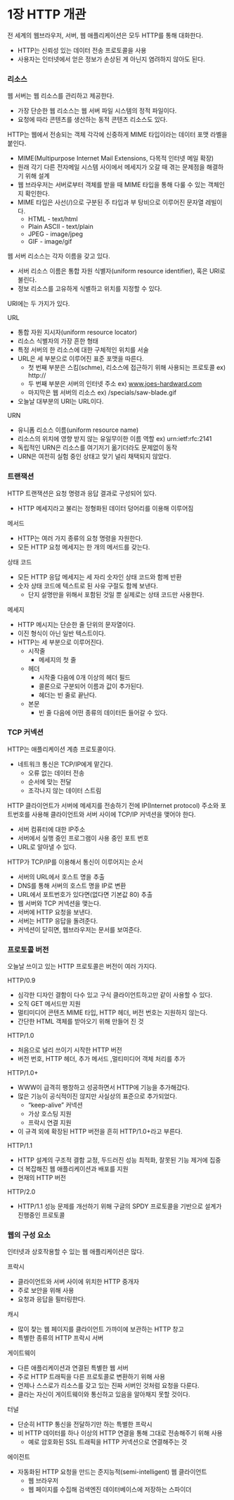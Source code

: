 # 1장 HTTP 개관

전 세계의 웹브라우저, 서버, 웹 애플리케이션은 모두 HTTP를 통해 대화한다.
* HTTP는 신뢰성 있는 데이터 전송 프로토콜을 사용
* 사용자는 인터넷에서 얻은 정보가 손상된 게 아닌지 염려하지 않아도 된다.

### 리소스
웹 서버는 웹 리소스를 관리하고 제공한다.
* 가장 단순한 웹 리소스는 웹 서버 파일 시스템의 정적 파일이다.
* 요청에 따라 콘텐츠를 생산하는 동적 콘텐츠 리소스도 있다.

HTTP는 웹에서 전송되는 객체 각각에 신중하게 MIME 타입이라는 데이터 포맷 라벨을 붙인다.
* MIME(Multipurpose Internet Mail Extensions, 다목적 인터넷 메일 확장)
* 원래 각기 다른 전자메일 시스템 사이에서 메세지가 오갈 때 겪는 문제점을 해결하기 위해 설계
* 웹 브라우저는 서버로부터 객체를 받을 때 MIME 타입을 통해 다룰 수 있는 객체인지 확인한다.
* MIME 타입은 사선(/)으로 구분된 주 타입과 부 탕비으로 이루어진 문자열 레빌이다.
    * HTML - text/html
    * Plain ASCII - text/plain
    * JPEG - image/jpeg
    * GIF - image/gif

웹 서버 리소스는 각자 이름을 갖고 있다.
* 서버 리소스 이름은 통합 자원 식별자(uniform resource identifier), 혹은 URI로 불린다.
* 정보 리소스를 고유하게 식별하고 위치를 지정할 수 있다.

URI에는 두 가지가 있다.

URL
* 통합 자원 지시자(uniform resource locator)
* 리소스 식별자의 가장 흔한 형태
* 특정 서버의 한 리소스에 대한 구체적인 위치를 서술
* URL은 세 부분으로 이루어진 표준 포맷을 따른다.
    * 첫 번째 부분은 스킴(schme), 리소스에 접근하기 위해 사용되는 프로토콜 ex) http://
    * 두 번째 부분은 서버의 인터넷 주소 ex) www.joes-hardward.com
    * 마지막은 웹 서버의 리소스 ex) /specials/saw-blade.gif
* 오늘날 대부분의 URI는 URL이다.

URN
* 유니폼 리소스 이름(uniform resource name)
* 리소스의 위치에 영향 받지 않는 유일무이한 이름 역할 ex) urn:ietf:rfc:2141
* 독립적인 URN은 리소스를 여기저기 옮기더라도 문제없이 동작
* URN은 여전히 실험 중인 상태고 앚기 널리 채택되지 않았다.

### 트랜잭션
HTTP 트랜잭션은 요청 명령과 응답 결과로 구성되어 있다.
* HTTP 메세지라고 불리는 정형화된 데이터 덩어리를 이용해 이루어짐

메서드
* HTTP는 여러 가지 종류의 요청 명령을 자원한다.
* 모든 HTTP 요청 메세지는 한 개의 메서드를 갖는다.

상태 코드
* 모든 HTTP 응답 메세지는 세 자리 숫자인 상태 코드와 함께 반환
* 숫자 상태 코드에 텍스트로 된 사유 구절도 함께 보낸다.
    * 단지 설명만을 위해서 포함된 것일 뿐 실제로는 상태 코드만 사용한다.

메세지
* HTTP 메시지는 단순한 줄 단위의 문자열이다.
* 이진 형식이 아닌 일반 텍스트이다.
* HTTP는 세 부분으로 이루어진다.
    * 시작줄
        *  메세지의 첫 줄
    * 헤더 
        * 시작줄 다음에 0개 이상의 헤더 필드
        * 콜론으로 구분되어 이름과 값이 추가된다.
        * 헤더는 빈 줄로 끝난다.
    * 본문
        * 빈 줄 다음에 어떤 종류의 데이터든 들어갈 수 있다.

### TCP 커넥션
HTTP는 애플리케이션 계층 프로토콜이다.
* 네트워크 통신은 TCP/IP에게 맡긴다.
    * 오류 없는 데이터 전송
    * 순서에 맞는 전달
    * 조각나지 않는 데이터 스트림

HTTP 클라이언트가 서버에 메세지를 전송하기 전에 IP(Internet protocol) 주소와 포트번호를 사용해 클라이언트와 서버 사이에 TCP/IP 커넥션을 맺어야 한다.
* 서버 컴퓨터에 대한 IP주소
* 서버에서 실행 중인 프로그램이 사용 중인 포트 번호
* URL로 알아낼 수 있다.

HTTP가 TCP/IP를 이용해서 통신이 이루어지는 순서
* 서버의 URL에서 호스트 명을 추출
* DNS를 통해 서버의 호스트 명을 IP로 변환
* URL에서 포트번호가 있다면(없다면 기본값 80) 추출
* 웹 서버와 TCP 커넥션을 맺는다.
* 서버에 HTTP 요청을 보낸다.
* 서버는 HTTP 응답을 돌려준다.
* 커넥션이 닫히면, 웹브라우저는 문서를 보여준다.

### 프로토콜 버전
오늘날 쓰이고 있는 HTTP 프로토콜은 버전이 여러 가지다.

HTTP/0.9
* 심각한 디자인 결함이 다수 있고 구식 클라이언트하고만 같이 사용할 수 있다.
* 오직 GET 메서드만 지원
* 멀티미디어 콘텐츠 MIME 타입, HTTP 헤더, 버전 번호는 지원하지 않는다.
* 간단한 HTML 객체를 받아오기 위해 만들어 진 것

HTTP/1.0
* 처음으로 널리 쓰이기 시작한 HTTP 버전
* 버전 번호, HTTP 헤더, 추가 메서드 ,멀티미디어 객체 처리를 추가

HTTP/1.0+
* WWW이 급격히 팽창하고 성공하면서 HTTP에 기능을 추가해갔다.
* 많은 기능이 공식적이진 않지만 사실상의 표준으로 추가되었다.
    * “keep-alive” 커넥션
    * 가상 호스팅 지원
    * 프락시 연결 지원
* 이 규격 외에 확장된 HTTP 버전을 흔히 HTTP/1.0+라고 부른다.

HTTP/1.1
* HTTP 설계의 구조적 결함 교정, 두드러진 성능 최적화, 잘못된 기능 제거에 집중
* 더 복잡해진 웹 애플리케이션과 배포를 지원
* 현재의 HTTP 버전

HTTP/2.0
* HTTP/1.1 성능 문제를 개선하기 위해 구글의 SPDY 프로토콜을 기반으로 설계가 진행중인 프로토콜


### 웹의 구성 요소
인터넷과 상호작용할 수 있는 웹 애플리케이션은 많다.

프락시
* 클라이언트와 서버 사이에 위치한 HTTP 중개자
* 주로 보안을 위해 사용
* 요청과 응답을 필터링한다.

캐시
* 많이 찾는 웹 페이지를 클라이언트 가까이에 보관하는 HTTP 창고
* 특별한 종류의 HTTP 프락시 서버

게이트웨이
* 다른 애플리케이션과 연결된 특별한 웹 서버
* 주로 HTTP 트래픽을 다른 프로토콜로 변환하기 위해 사용
* 언제나 스스로가 리소스를 갖고 있는 진짜 서버인 것처럼 요청을 다룬다.
* 클라는 자신이 게이트웨이와 통신하고 있음을 알아채지 못할 것이다.

터널
* 단순히 HTTP 통신을 전달하기만 하는 특별한 프락시
* 비 HTTP 데이터를 하나 이상의 HTTP 연결을 통해 그대로 전송해주기 위해 사용
    * 예로 암호화된 SSL 트래픽을 HTTP 커넥션으로 연결해주는 것

에이전트
* 자동화된 HTTP 요청을 만드는 준지능적(semi-intelligent) 웹 클라이언트
    * 웹 브라우저
    * 웹 페이지를 수집해 검색엔진 데이터베이스에 저장하는 스파이더